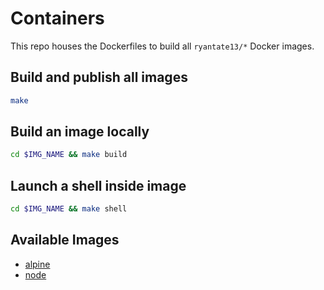 # Containers

This repo houses the Dockerfiles to build all `ryantate13/*` Docker images.

## Build and publish all images

```bash
make
``` 

## Build an image locally

```bash
cd $IMG_NAME && make build
```

## Launch a shell inside image

```bash
cd $IMG_NAME && make shell
```

## Available Images

* [alpine](alpine)
* [node](node)
